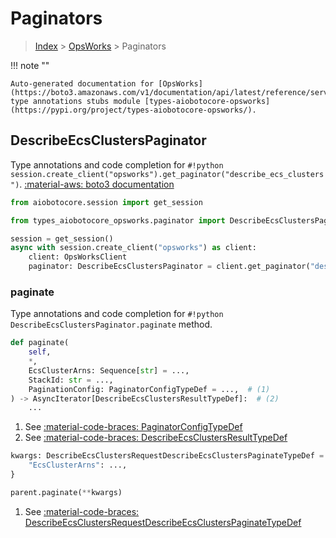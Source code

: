 # Paginators

> [Index](../README.md) > [OpsWorks](./README.md) > Paginators

!!! note ""

    Auto-generated documentation for [OpsWorks](https://boto3.amazonaws.com/v1/documentation/api/latest/reference/services/opsworks.html#OpsWorks)
    type annotations stubs module [types-aiobotocore-opsworks](https://pypi.org/project/types-aiobotocore-opsworks/).

## DescribeEcsClustersPaginator

Type annotations and code completion for `#!python session.create_client("opsworks").get_paginator("describe_ecs_clusters")`.
[:material-aws: boto3 documentation](https://boto3.amazonaws.com/v1/documentation/api/latest/reference/services/opsworks.html#OpsWorks.Paginator.DescribeEcsClusters)

```python title="Usage example"
from aiobotocore.session import get_session

from types_aiobotocore_opsworks.paginator import DescribeEcsClustersPaginator

session = get_session()
async with session.create_client("opsworks") as client:
    client: OpsWorksClient
    paginator: DescribeEcsClustersPaginator = client.get_paginator("describe_ecs_clusters")
```


### paginate

Type annotations and code completion for `#!python DescribeEcsClustersPaginator.paginate` method.

```python title="Method definition"
def paginate(
    self,
    *,
    EcsClusterArns: Sequence[str] = ...,
    StackId: str = ...,
    PaginationConfig: PaginatorConfigTypeDef = ...,  # (1)
) -> AsyncIterator[DescribeEcsClustersResultTypeDef]:  # (2)
    ...
```

1. See [:material-code-braces: PaginatorConfigTypeDef](./type_defs.md#paginatorconfigtypedef) 
2. See [:material-code-braces: DescribeEcsClustersResultTypeDef](./type_defs.md#describeecsclustersresulttypedef) 


```python title="Usage example with kwargs"
kwargs: DescribeEcsClustersRequestDescribeEcsClustersPaginateTypeDef = {  # (1)
    "EcsClusterArns": ...,
}

parent.paginate(**kwargs)
```

1. See [:material-code-braces: DescribeEcsClustersRequestDescribeEcsClustersPaginateTypeDef](./type_defs.md#describeecsclustersrequestdescribeecsclusterspaginatetypedef) 
